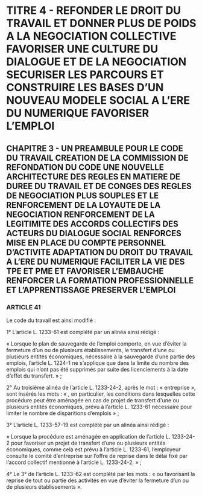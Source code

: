 # TITRE 4 - REFONDER LE DROIT DU TRAVAIL ET DONNER PLUS DE POIDS A LA NEGOCIATION COLLECTIVE FAVORISER UNE CULTURE DU DIALOGUE ET DE LA NEGOCIATION SECURISER LES PARCOURS ET CONSTRUIRE LES BASES D’UN NOUVEAU MODELE SOCIAL A L’ERE DU NUMERIQUE FAVORISER L’EMPLOI 

## CHAPITRE 3 - UN PREAMBULE POUR LE CODE DU TRAVAIL CREATION DE LA COMMISSION DE REFONDATION DU CODE UNE NOUVELLE ARCHITECTURE DES REGLES EN MATIERE DE DUREE DU TRAVAIL ET DE CONGES  DES REGLES DE NEGOCIATION PLUS SOUPLES ET LE RENFORCEMENT DE LA LOYAUTE DE LA NEGOCIATION  RENFORCEMENT DE LA LEGITIMITE DES ACCORDS COLLECTIFS DES ACTEURS DU DIALOGUE SOCIAL RENFORCES MISE EN PLACE DU COMPTE PERSONNEL D’ACTIVITE ADAPTATION DU DROIT DU TRAVAIL A L’ERE DU NUMERIQUE FACILITER LA VIE DES TPE ET PME ET FAVORISER L’EMBAUCHE RENFORCER LA FORMATION PROFESSIONNELLE ET L’APPRENTISSAGE PRESERVER L’EMPLOI 

### ARTICLE 41

Le code du travail est ainsi modifié :

1° L’article L. 1233-61 est complété par un alinéa ainsi rédigé :

« Lorsque le plan de sauvegarde de l’emploi comporte, en vue d’éviter la fermeture d’un
ou de plusieurs établissements, le transfert d’une ou plusieurs entités économiques, nécessaire à
la sauvegarde d’une partie des emplois, l’article L. 1224-1 ne s’applique que dans la limite du
nombre des emplois qui n’ont pas été supprimés par suite des licenciements à la date d’effet du
transfert. » ;

2° Au troisième alinéa de l’article L. 1233-24-2, après le mot : « entreprise », sont
insérés les mots : « , en particulier, les conditions dans lesquelles cette procédure peut être
aménagée en cas de projet de transfert d'une ou plusieurs entités économiques, prévu à
l’article L. 1233-61 nécessaire pour limiter le nombre de disparitions d’emplois » ;



3° L’article L. 1233-57-19 est complété par un alinéa ainsi rédigé :

« Lorsque la procédure est aménagée en application de l’article L. 1233-24-2 pour
favoriser un projet de transfert d’une ou plusieurs entités économiques, comme cela est prévu à
l’article L. 1233-61, l’employeur consulte le comité d’entreprise sur l’offre de reprise dans le
délai fixé par l’accord collectif mentionné à l’article L. 1233-24-2. » ;

4° Le 3° de l’article L. 1233-62 est complété par les mots : « ou favorisant la reprise de
tout ou partie des activités en vue d’éviter la fermeture d’un ou de plusieurs établissements ».

